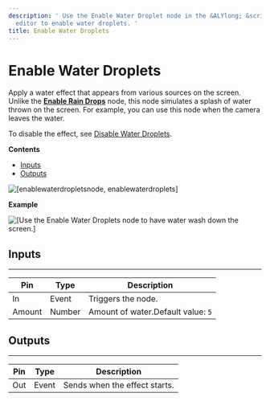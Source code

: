 ```yaml
---
description: ' Use the Enable Water Droplet node in the &ALYlong; &script-canvas;
  editor to enable water droplets. '
title: Enable Water Droplets
---
```

# Enable Water Droplets<a name="enable-water-droplets-node"></a>

Apply a water effect that appears from various sources on the screen\. Unlike the **[Enable Rain Drops](enable-rain-drops-node.md)** node, this node simulates a splash of water thrown on the screen\. For example, you can use this node when the camera leaves the water\.

To disable the effect, see [Disable Water Droplets](disable-water-droplets-node.md)\.

**Contents**
+ [Inputs](#enable-water-droplets-node-input)
+ [Outputs](#enable-water-droplets-node-output)

![\[enablewaterdropletsnode, enablewaterdroplets\]](/images/userguide/scripting/script-canvas/scriptcanvasnodes/script-canvas-enable-water-droplets-node.png)

**Example**  

![\[Use the Enable Water Droplets node to have water wash down the screen.\]](/images/userguide/scripting/script-canvas/scriptcanvasnodes/enable-water-droplets-node-example.gif)

## Inputs<a name="enable-water-droplets-node-input"></a>


****  

| Pin | Type | Description | 
| --- | --- | --- | 
| In | Event | Triggers the node\. | 
| Amount | Number | Amount of water\.Default value: `5` | 

## Outputs<a name="enable-water-droplets-node-output"></a>


****  

| Pin | Type | Description | 
| --- | --- | --- | 
| Out | Event | Sends when the effect starts\. | 
